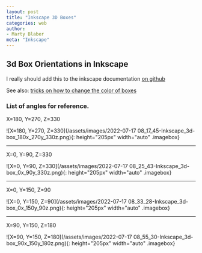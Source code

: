 ```yaml
---
layout: post
title: "Inkscape 3D Boxes"
categories: web
author:
- Marty Blaber
meta: "Inkscape"
---
```


## 3d Box Orientations in Inkscape
I really should add this to the inkscape documentation [on github](https://gitlab.com/inkscape/inkscape-docs/manuals/blob/master/Inkscape-Beginners-Guide/source/3d-boxes.rst) 


See also: [tricks on how to change the color of boxes](https://graphicdesign.stackexchange.com/questions/132121/how-can-i-change-3d-box-color-and-keep-faces-color-intensity-as-in-the-beginning)

### List of angles for reference.


X=180, Y=270, Z=330

![X=180, Y=270, Z=330](/assets/images/2022-07-17 08_17_45-Inkscape_3d-box_180x_270y_330z.png){: height="205px" width="auto" .imagebox}

---

X=0, Y=90, Z=330

![X=0, Y=90, Z=330](/assets/images/2022-07-17 08_25_43-Inkscape_3d-box_0x_90y_330z.png){: height="205px" width="auto" .imagebox}

---

X=0, Y=150, Z=90

![X=0, Y=150, Z=90](/assets/images/2022-07-17 08_33_28-Inkscape_3d-box_0x_150y_90z.png){: height="205px" width="auto" .imagebox}

---

X=90, Y=150, Z=180

![X=90, Y=150, Z=180](/assets/images/2022-07-17 08_55_30-Inkscape_3d-box_90x_150y_180z.png){: height="205px" width="auto" .imagebox}


